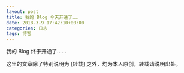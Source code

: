 ```yaml
---
layout: post
title: 我的 Blog 今天开通了……
date: 2018-3-9 17:42:10+00:00
categories: 日志
tags: 博客
---
```


我的 Blog 终于开通了……

这里的文章除了特别说明为 [转载] 之外，均为本人原创，转载请说明出处。


